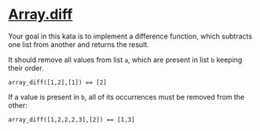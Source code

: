 # [Array.diff](https://www.codewars.com/kata/523f5d21c841566fde000009)

Your goal in this kata is to implement a difference function, which subtracts one list from another and returns the result.

It should remove all values from list ```a```, which are present in list ```b``` keeping their order.
```
array_diff([1,2],[1]) == [2]
```

If a value is present in ```b```, all of its occurrences must be removed from the other:
```
array_diff([1,2,2,2,3],[2]) == [1,3]
```